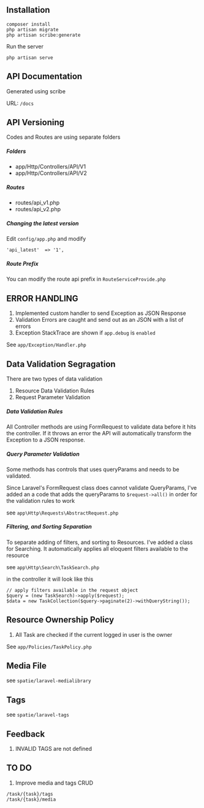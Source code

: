 ## Installation

```
composer install
php artisan migrate
php artisan scribe:generate
```

Run the server

```
php artisan serve
```

## API Documentation

Generated using scribe

URL: `/docs`

## API Versioning

Codes and Routes are using separate folders

##### Folders

-   app/Http/Controllers/API/V1
-   app/Http/Controllers/API/V2

##### Routes

-   routes/api_v1.php
-   routes/api_v2.php

##### Changing the latest version

Edit `config/app.php` and modify

```
'api_latest'  => '1',
```

##### Route Prefix

You can modify the route api prefix in `RouteServiceProvide.php`

## ERROR HANDLING

1. Implemented custom handler to send Exception as JSON Response
2. Validation Errors are caught and send out as an JSON with a list of errors
3. Exception StackTrace are shown if `app.debug` is `enabled`

See `app/Exception/Handler.php`

## Data Validation Segragation

There are two types of data validation

1. Resource Data Validation Rules
2. Request Parameter Validation

##### Data Validation Rules

All Controller methods are using FormRequest to validate data before it hits the controller. If it throws an error the API will automatically transform the Exception to a JSON response.

##### Query Parameter Validation

Some methods has controls that uses queryParams and needs to be validated.

Since Laravel's FormRequest class does cannot validate QueryParams, I've added an a code that adds the queryParams to `$request->all()` in order for the validation rules to work

see `app\Http\Requests\AbstractRequest.php`

##### Filtering, and Sorting Separation

To separate adding of filters, and sorting to Resources. I've added a class for Searching. It automatically applies all eloquent filters available to the resource

see `app\Http\Search\TaskSearch.php`

in the controller it will look like this

```
// apply filters available in the request object
$query = (new TaskSearch)->apply($request);
$data = new TaskCollection($query->paginate(2)->withQueryString());
```

## Resource Ownership Policy

1. All Task are checked if the current logged in user is the owner

See `app/Policies/TaskPolicy.php`

## Media File

see `spatie/laravel-medialibrary`

## Tags

see `spatie/laravel-tags`

## Feedback

1. INVALID TAGS are not defined

## TO DO

1. Improve media and tags CRUD

```
/task/{task}/tags
/task/{task}/media
```

